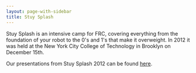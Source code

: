 ```yaml
---
layout: page-with-sidebar
title: Stuy Splash
---
```

Stuy Splash is an intensive camp for FRC, covering everything from the foundation of your robot to the 0's and 1's that make it overweight. In 2012 it was held at the New York City College of Technology in Brooklyn on December 15th.

Our presentations from Stuy Splash 2012 can be found [here](/resources/stuysplash2012/).
